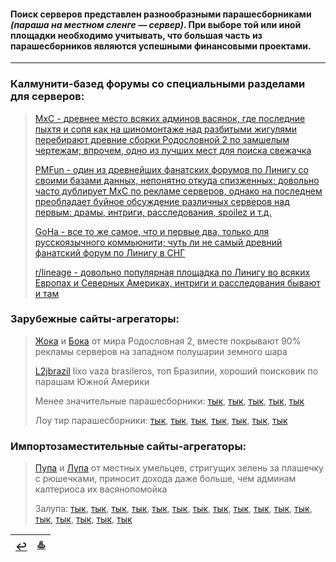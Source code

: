 #### Поиск серверов представлен разнообразными парашесборниками *(параша на местном сленге — сервер)*. При выборе той или иной площадки необходимо учитывать, что большая часть из парашесборников являются успешными финансовыми проектами.

---

### Калмунити-базед форумы со специальными разделами для серверов:
> [MxC - древнее место всяких админов васянок, где последние пыхтя и сопя как на шиномонтаже над разбитыми жигулями перебирают древние сборки Родословной 2 по замшелым чертежам; впрочем, одно из лучших мест для поиска свежачка](https://maxcheaters.com/forum/270-lineage-ii-private-servers/)
>
> [PMFun - один из древнейших фанатских форумов по Линигу со своими базами данных, непонятно откуда спизженных; довольно часто дублирует MxC по рекламе серверов, однако на последнем преобладает буйное обсуждение различных серверов над первым: драмы, интриги, расследования, spoilez и т.д.](https://forum.pmfun.com/viewforum.php?f=14&sid=92183726c4ec2bfbdb416308016b4f6e)
>
> [GoHa - все то же самое, что и первые два, только для русскоязычного коммьюнити; чуть ли не самый древний фанатский форум по Линигу в СНГ](https://forums.goha.ru/forumdisplay_82_0_217)
>
> [r/lineage - довольно популярная площадка по Линигу во всяких Европах и Северных Америках, интриги и расследования бывают и там](https://www.reddit.com/r/Lineage2/)

### Зарубежные сайты-агрегаторы:
> [Жока](https://l2topzone.com/) и [Бока](https://l2.hopzone.net/login) от мира Родословная 2, вместе покрывают 90% рекламы серверов на западном полушарии земного шара
>
> [L2jbrazil](https://top.l2jbrasil.com/) lixo vaza brasileros, топ Бразилии, хороший поисковик по парашам Южной Америки
> 
> Менее значительные парашесборники: [тык](https://l2network.eu/lineage2/list/), [тык](https://l2servers.com/), [тык](https://l2jtop.com/lineage-2-servers/), [тык](https://topservers200.com/lineage2), [тык](https://l2top.co/)
>
> Лоу тир парашесборники: [тык](https://l2votes.com/index.php), [тык](https://www.arena-top100.com/lineage2-private-servers/), [тык](https://l2.topgameserver.net/lineage), [тык](https://www.top100arena.com/index.php/category/lineage2), [тык](https://serverstoplist.com/lineage2), [тык](http://www.gamingtop100.net/lineage2/), [тык](https://topg.org/lineage2-private-servers/)

### Импортозаместительные сайты-агрегаторы:
> [Пупа](https://en.l2oops.com/) и [Лупа](https://l2op.com/) от местных умельцев, стригущих зелень за плашечку с рюшечками, приносит дохода даже больше, чем админам калтериоса их васянопомойка
>
> Залупа: [тык](https://l2hop.com/), [тык](https://en.la2on.com/), [тык](https://l2top.ru/), [тык](https://new-lineage.ru/), [тык](https://l2-pick.ru/), [тык](https://l2-top.ru/), [тык](https://l2anons.info/), [тык](https://la2.one/), [тык](https://l2noo.ru/), [тык](https://la2.mmotop.ru/), [тык](https://l2mad.net/), [тык](https://l2argument.ru/), [тык](https://l2stars.com/), [тык](https://la2-anons.com/), [тык](https://l2new.ru/), [тык](https://servera-l2.ru/), [тык](https://l2vs.ru/)

|[↩️](header.md)|[♨️](cooperation.md)|
|:---:|:---:|
